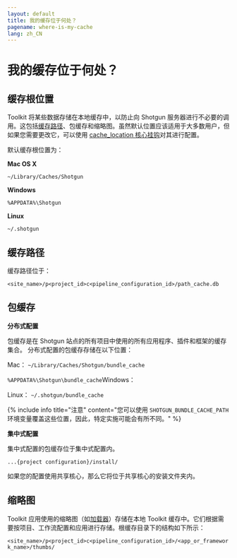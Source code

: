 ```yaml
---
layout: default
title: 我的缓存位于何处？
pagename: where-is-my-cache
lang: zh_CN
---
```


# 我的缓存位于何处？


## 缓存根位置

Toolkit 将某些数据存储在本地缓存中，以防止向 Shotgun 服务器进行不必要的调用。这包括[缓存路径](./what-is-path-cache.md)、包缓存和缩略图。虽然默认位置应该适用于大多数用户，但如果您需要更改它，可以使用 [cache_location 核心挂钩](https://github.com/shotgunsoftware/tk-core/blob/master/hooks/cache_location.py)对其进行配置。

默认缓存根位置为：

**Mac OS X**

`~/Library/Caches/Shotgun`

**Windows**

`%APPDATA%\Shotgun`

**Linux**

`~/.shotgun`

## 缓存路径

缓存路径位于：

`<site_name>/p<project_id>c<pipeline_configuration_id>/path_cache.db`

## 包缓存

**分布式配置**

包缓存是在 Shotgun 站点的所有项目中使用的所有应用程序、插件和框架的缓存集合。 分布式配置的包缓存存储在以下位置：

Mac：
`~/Library/Caches/Shotgun/bundle_cache`

`%APPDATA%\Shotgun\bundle_cache`Windows：

Linux：
`~/.shotgun/bundle_cache`

{% include info title="注意" content="您可以使用 `SHOTGUN_BUNDLE_CACHE_PATH` 环境变量覆盖这些位置，因此，特定实施可能会有所不同。" %}

**集中式配置**

集中式配置的包缓存位于集中式配置内。

`...{project configuration}/install/`

如果您的配置使用共享核心，那么它将位于共享核心的安装文件夹内。

## 缩略图

Toolkit 应用使用的缩略图（如[加载器](https://support.shotgunsoftware.com/entries/95442527)）存储在本地 Toolkit 缓存中。它们根据需要按项目、工作流配置和应用进行存储。根缓存目录下的结构如下所示：

`<site_name>/p<project_id>c<pipeline_configuration_id>/<app_or_framework_name>/thumbs/`
